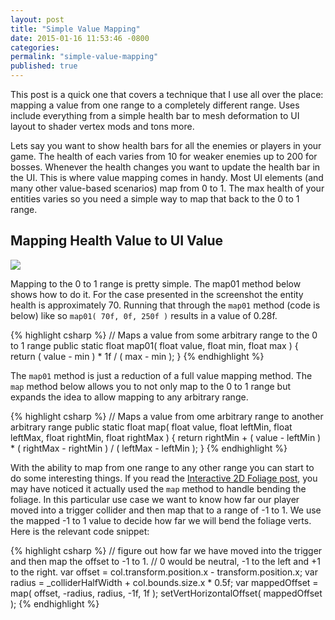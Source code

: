 ```yaml
---
layout: post
title: "Simple Value Mapping"
date: 2015-01-16 11:53:46 -0800
categories:
permalink: "simple-value-mapping"
published: true
---
```



This post is a quick one that covers a technique that I use all over the place: mapping a value from one range to a completely different range. Uses include everything from a simple health bar to mesh deformation to UI layout to shader vertex mods and tons more.

<!-- more -->

Lets say you want to show health bars for all the enemies or players in your game. The health of each varies from 10 for weaker enemies up to 200 for bosses. Whenever the health changes you want to update the health bar in the UI. This is where value mapping comes in handy. Most UI elements (and many other value-based scenarios) map from 0 to 1. The max health of your entities varies so you need a simple way to map that back to the 0 to 1 range.



## Mapping Health Value to UI Value

![](/images/posts/valueMapping/health-map.png)


Mapping to the 0 to 1 range is pretty simple. The map01 method below shows how to do it. For the case presented in the screenshot the entity health is approximately 70. Running that through the `map01` method (code is below) like so `map01( 70f, 0f, 250f )` results in a value of 0.28f.


{% highlight csharp %}
// Maps a value from some arbitrary range to the 0 to 1 range
public static float map01( float value, float min, float max )
{
	return ( value - min ) * 1f / ( max - min );
}
{% endhighlight %}


The `map01` method is just a reduction of a full value mapping method. The `map` method below allows you to not only map to the 0 to 1 range but expands the idea to allow mapping to any arbitrary range.


{% highlight csharp %}
// Maps a value from ome arbitrary range to another arbitrary range
public static float map( float value, float leftMin, float leftMax, float rightMin, float rightMax )
{
	return rightMin + ( value - leftMin ) * ( rightMax - rightMin ) / ( leftMax - leftMin );
}
{% endhighlight %}


With the ability to map from one range to any other range you can start to do some interesting things. If you read the [Interactive 2D Foliage post](/grass2d/), you may have noticed it actually used the `map` method to handle bending the foliage. In this particular use case we want to know how far our player moved into a trigger collider and then map that to a range of -1 to 1. We use the mapped -1 to 1 value to decide how far we will bend the foliage verts. Here is the relevant code snippet:

{% highlight csharp %}
// figure out how far we have moved into the trigger and then map the offset to -1 to 1.
// 0 would be neutral, -1 to the left and +1 to the right.
var offset = col.transform.position.x - transform.position.x;
var radius = _colliderHalfWidth + col.bounds.size.x * 0.5f;
var mappedOffset = map( offset, -radius, radius, -1f, 1f );
setVertHorizontalOffset( mappedOffset );
{% endhighlight %}
